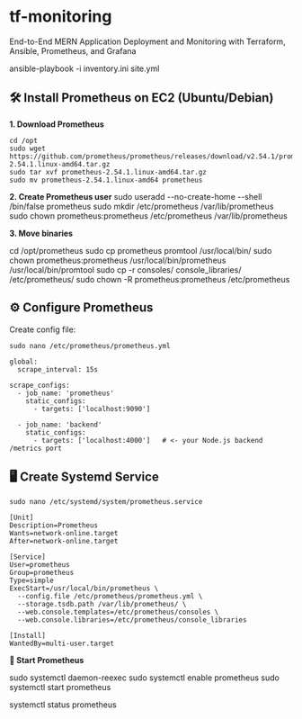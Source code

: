 # tf-monitoring
End-to-End MERN Application Deployment and Monitoring with Terraform, Ansible, Prometheus, and Grafana


ansible-playbook -i inventory.ini site.yml

## 🛠 Install Prometheus on EC2 (Ubuntu/Debian)

**1. Download Prometheus**

```
cd /opt
sudo wget https://github.com/prometheus/prometheus/releases/download/v2.54.1/prometheus-2.54.1.linux-amd64.tar.gz
sudo tar xvf prometheus-2.54.1.linux-amd64.tar.gz
sudo mv prometheus-2.54.1.linux-amd64 prometheus
```

**2. Create Prometheus user** 
sudo useradd --no-create-home --shell /bin/false prometheus
sudo mkdir /etc/prometheus /var/lib/prometheus
sudo chown prometheus:prometheus /etc/prometheus /var/lib/prometheus


**3. Move binaries**

cd /opt/prometheus
sudo cp prometheus promtool /usr/local/bin/
sudo chown prometheus:prometheus /usr/local/bin/prometheus /usr/local/bin/promtool
sudo cp -r consoles/ console_libraries/ /etc/prometheus/
sudo chown -R prometheus:prometheus /etc/prometheus


## ⚙️ Configure Prometheus

Create config file:

`sudo nano /etc/prometheus/prometheus.yml`

```
global:
  scrape_interval: 15s

scrape_configs:
  - job_name: 'prometheus'
    static_configs:
      - targets: ['localhost:9090']

  - job_name: 'backend'
    static_configs:
      - targets: ['localhost:4000']   # <- your Node.js backend /metrics port
```

## 🖥 Create Systemd Service

`sudo nano /etc/systemd/system/prometheus.service`

```
[Unit]
Description=Prometheus
Wants=network-online.target
After=network-online.target

[Service]
User=prometheus
Group=prometheus
Type=simple
ExecStart=/usr/local/bin/prometheus \
  --config.file /etc/prometheus/prometheus.yml \
  --storage.tsdb.path /var/lib/prometheus/ \
  --web.console.templates=/etc/prometheus/consoles \
  --web.console.libraries=/etc/prometheus/console_libraries

[Install]
WantedBy=multi-user.target
```

**🚀 Start Prometheus**

sudo systemctl daemon-reexec
sudo systemctl enable prometheus
sudo systemctl start prometheus

systemctl status prometheus
